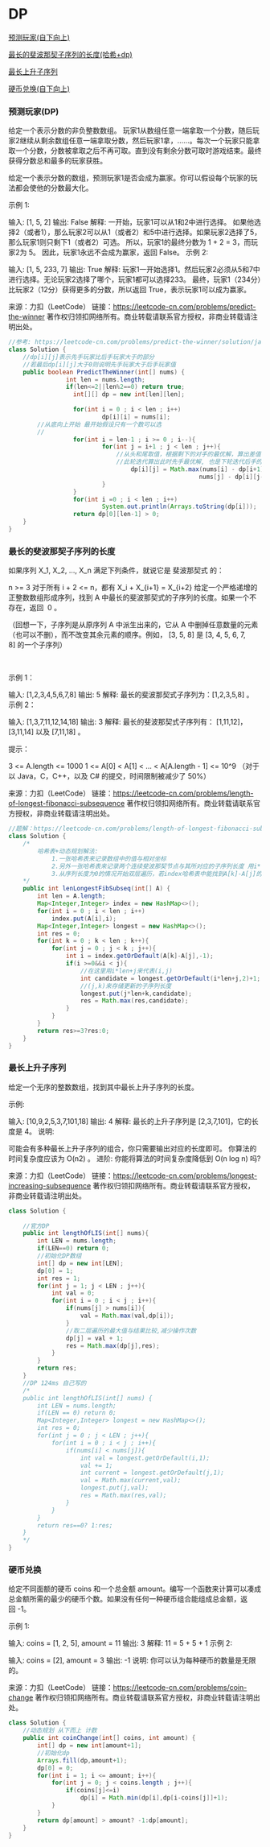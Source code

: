 # DP
[预测玩家(自下向上)](#1)

[最长的斐波那契子序列的长度(哈希+dp)](#2)

[最长上升子序列](#3)

[硬币兑换(自下向上)](#4)
<h3 id="1">预测玩家(DP)</h3>
给定一个表示分数的非负整数数组。 玩家1从数组任意一端拿取一个分数，随后玩家2继续从剩余数组任意一端拿取分数，然后玩家1拿，……。每次一个玩家只能拿取一个分数，分数被拿取之后不再可取。直到没有剩余分数可取时游戏结束。最终获得分数总和最多的玩家获胜。

给定一个表示分数的数组，预测玩家1是否会成为赢家。你可以假设每个玩家的玩法都会使他的分数最大化。

示例 1:

输入: [1, 5, 2]
输出: False
解释: 一开始，玩家1可以从1和2中进行选择。
如果他选择2（或者1），那么玩家2可以从1（或者2）和5中进行选择。如果玩家2选择了5，那么玩家1则只剩下1（或者2）可选。
所以，玩家1的最终分数为 1 + 2 = 3，而玩家2为 5。
因此，玩家1永远不会成为赢家，返回 False。
示例 2:

输入: [1, 5, 233, 7]
输出: True
解释: 玩家1一开始选择1。然后玩家2必须从5和7中进行选择。无论玩家2选择了哪个，玩家1都可以选择233。
最终，玩家1（234分）比玩家2（12分）获得更多的分数，所以返回 True，表示玩家1可以成为赢家。

来源：力扣（LeetCode）
链接：https://leetcode-cn.com/problems/predict-the-winner
著作权归领扣网络所有。商业转载请联系官方授权，非商业转载请注明出处。

```Java
//参考: https://leetcode-cn.com/problems/predict-the-winner/solution/java-dong-tai-gui-hua-by-zxy0917-2/
class Solution {
    //dp[i][j]表示先手玩家比后手玩家大于的部分
    //若最后dp[i][j]大于0则说明先手玩家大于后手玩家值
    public boolean PredictTheWinner(int[] nums) {
                int len = nums.length;
                if(len<=2||len%2==0) return true;
                  int[][] dp = new int[len][len];
  
                  for(int i = 0 ; i < len ; i++)
                          dp[i][i] = nums[i];
        //从底向上开始 最开始假设只有一个数可以选
        //
                  for(int i = len-1 ; i >= 0 ; i--){
                          for(int j = i+1 ; j < len ; j++){
                              //从头和尾取值，根据剩下的对手的最优解，算出差值，取最大值
                              //此轮迭代算出此时先手最优解, 也是下轮迭代后手的最优解
                                  dp[i][j] = Math.max(nums[i] - dp[i+1][j],
                                                     nums[j] - dp[i][j-1]);
                          }
                  }
                  for(int i =0 ; i < len ; i++)
                          System.out.println(Arrays.toString(dp[i]));
                  return dp[0][len-1] > 0;  
    }
}
```
<h3 id ="2">最长的斐波那契子序列的长度</h3>
如果序列 X_1, X_2, ..., X_n 满足下列条件，就说它是 斐波那契式 的：

n >= 3
对于所有 i + 2 <= n，都有 X_i + X_{i+1} = X_{i+2}
给定一个严格递增的正整数数组形成序列，找到 A 中最长的斐波那契式的子序列的长度。如果一个不存在，返回  0 。

（回想一下，子序列是从原序列 A 中派生出来的，它从 A 中删掉任意数量的元素（也可以不删），而不改变其余元素的顺序。例如， [3, 5, 8] 是 [3, 4, 5, 6, 7, 8] 的一个子序列）

 

示例 1：

输入: [1,2,3,4,5,6,7,8]
输出: 5
解释:
最长的斐波那契式子序列为：[1,2,3,5,8] 。
示例 2：

输入: [1,3,7,11,12,14,18]
输出: 3
解释:
最长的斐波那契式子序列有：
[1,11,12]，[3,11,14] 以及 [7,11,18] 。
 

提示：

3 <= A.length <= 1000
1 <= A[0] < A[1] < ... < A[A.length - 1] <= 10^9
（对于以 Java，C，C++，以及 C# 的提交，时间限制被减少了 50%）

来源：力扣（LeetCode）
链接：https://leetcode-cn.com/problems/length-of-longest-fibonacci-subsequence
著作权归领扣网络所有。商业转载请联系官方授权，非商业转载请注明出处。
```Java
//题解：https://leetcode-cn.com/problems/length-of-longest-fibonacci-subsequence/solution/zui-chang-de-fei-bo-na-qi-zi-xu-lie-de-chang-du-by/
class Solution {
    /*
        哈希表+动态规划解法:
            1.一张哈希表来记录数组中的值与相对坐标
            2.另外一张哈希表来记录两个连续斐波那契节点与其所对应的子序列长度 用i*len+j 来代表(i,j)
            3.从序列长度为0的情况开始双层遍历，若index哈希表中能找到A[k]-A[j]的值i且 i < j,则根据(i,j)点的子序列长度增1，存入（j,k）中，从而最终得到最长子序列.
    */
    public int lenLongestFibSubseq(int[] A) {
        int len = A.length;
        Map<Integer,Integer> index = new HashMap<>();
        for(int i = 0 ; i < len ; i++)
            index.put(A[i],i);
        Map<Integer,Integer> longest = new HashMap<>();
        int res = 0;
        for(int k = 0 ; k < len ; k++){
            for(int j = 0 ; j < k ; j++){
                int i = index.getOrDefault(A[k]-A[j],-1);
                if(i >=0&&i < j){
                    //在这里用i*len+j来代表(i,j)
                    int candidate = longest.getOrDefault(i*len+j,2)+1;
                    //(j,k)来存储更新的子序列长度
                    longest.put(j*len+k,candidate);
                    res = Math.max(res,candidate);
                }
            }
        }
        return res>=3?res:0;
    }
}
```
<h3 id="3">最长上升子序列</h3>
给定一个无序的整数数组，找到其中最长上升子序列的长度。

示例:

输入: [10,9,2,5,3,7,101,18]
输出: 4 
解释: 最长的上升子序列是 [2,3,7,101]，它的长度是 4。
说明:

可能会有多种最长上升子序列的组合，你只需要输出对应的长度即可。
你算法的时间复杂度应该为 O(n2) 。
进阶: 你能将算法的时间复杂度降低到 O(n log n) 吗?

来源：力扣（LeetCode）
链接：https://leetcode-cn.com/problems/longest-increasing-subsequence
著作权归领扣网络所有。商业转载请联系官方授权，非商业转载请注明出处。
```Java
class Solution {
    
    //官方DP
    public int lengthOfLIS(int[] nums){
        int LEN = nums.length;
        if(LEN==0) return 0;
        //初始化DP数组
        int[] dp = new int[LEN];
        dp[0] = 1;
        int res = 1;
        for(int j = 1; j < LEN ; j++){
            int val = 0;
            for(int i = 0 ; i < j ; i++){
                if(nums[j] > nums[i]){
                    val = Math.max(val,dp[i]);
                }
                //取二层遍历的最大值与结果比较,减少操作次数
                dp[j] = val + 1;
                res = Math.max(dp[j],res);
            }
        }
        return res;
    }
    //DP 124ms 自己写的
    /*
    public int lengthOfLIS(int[] nums) {
        int LEN = nums.length;
        if(LEN == 0) return 0;
        Map<Integer,Integer> longest = new HashMap<>();
        int res = 0;
        for(int j = 0 ; j < LEN ; j++){
            for(int i = 0 ; i < j ; i++){
                if(nums[i] < nums[j]){
                    int val = longest.getOrDefault(i,1);
                    val += 1;
                    int current = longest.getOrDefault(j,1);
                    val = Math.max(current,val);
                    longest.put(j,val);
                    res = Math.max(res,val);
                }
            }
        }
        return res==0? 1:res;
    }
    */
}
```
<h3 id="4">硬币兑换</h3>
给定不同面额的硬币 coins 和一个总金额 amount。编写一个函数来计算可以凑成总金额所需的最少的硬币个数。如果没有任何一种硬币组合能组成总金额，返回 -1。

示例 1:

输入: coins = [1, 2, 5], amount = 11
输出: 3 
解释: 11 = 5 + 5 + 1
示例 2:

输入: coins = [2], amount = 3
输出: -1
说明:
你可以认为每种硬币的数量是无限的。

来源：力扣（LeetCode）
链接：https://leetcode-cn.com/problems/coin-change
著作权归领扣网络所有。商业转载请联系官方授权，非商业转载请注明出处。
```Java
class Solution {
    //动态规划 从下而上 计数
    public int coinChange(int[] coins, int amount) {
        int[] dp = new int[amount+1];
        //初始化dp
        Arrays.fill(dp,amount+1);
        dp[0] = 0;
        for(int i = 1; i <= amount; i++){
            for(int j = 0; j < coins.length ; j++){
                if(coins[j]<=i)
                    dp[i] = Math.min(dp[i],dp[i-coins[j]]+1);
            }
        }
        return dp[amount] > amount? -1:dp[amount];
    }
}
```
<h3 id="5"></h3>